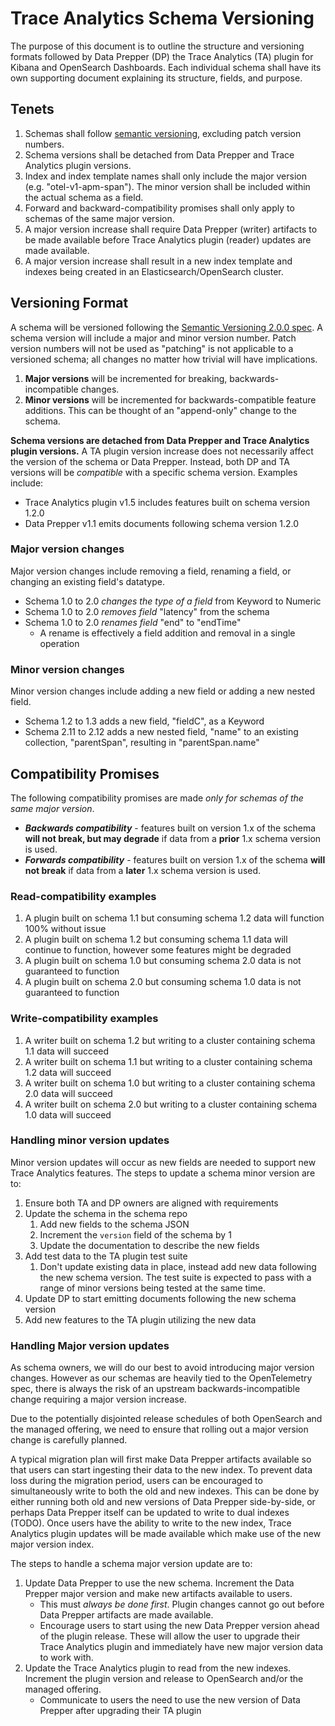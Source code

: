 # Trace Analytics Schema Versioning

The purpose of this document is to outline the structure and versioning formats followed by Data Prepper (DP) the Trace Analytics (TA) plugin for Kibana and OpenSearch Dashboards. Each individual schema shall have its own supporting document explaining its structure, fields, and purpose.

## Tenets

1. Schemas shall follow [semantic versioning](https://semver.org/), excluding patch version numbers.
2. Schema versions shall be detached from Data Prepper and Trace Analytics plugin versions.
3. Index and index template names shall only include the major version (e.g. "otel-v1-apm-span"). The minor version shall be included within the actual schema as a field.
4. Forward and backward-compatibility promises shall only apply to schemas of the same major version.
5. A major version increase shall require Data Prepper (writer) artifacts to be made available before Trace Analytics plugin (reader) updates are made available.
6. A major version increase shall result in a new index template and indexes being created in an Elasticsearch/OpenSearch cluster.

## Versioning Format

A schema will be versioned following the [Semantic Versioning 2.0.0 spec](https://semver.org/). A schema version will include a major and minor version number. Patch version numbers will not be used as "patching" is not applicable to a versioned schema; all changes no matter how trivial will have implications.

1. **Major versions** will be incremented for breaking, backwards-incompatible changes.
2. **Minor versions** will be incremented for backwards-compatible feature additions. This can be thought of an "append-only" change to the schema.

**Schema versions are detached from Data Prepper and Trace Analytics plugin versions.** A TA plugin version increase does not necessarily affect the version of the schema or Data Prepper. Instead, both DP and TA versions will be *compatible* with a specific schema version. Examples include:

* Trace Analytics plugin v1.5 includes features built on schema version 1.2.0
* Data Prepper v1.1 emits documents following schema version 1.2.0

### Major version changes

Major version changes include removing a field, renaming a field, or changing an existing field's datatype.

* Schema 1.0 to 2.0 *changes the type of a field* from Keyword to Numeric
* Schema 1.0 to 2.0 *removes* *field* "latency" from the schema
* Schema 1.0 to 2.0 *renames field* "end" to "endTime"
    * A rename is effectively a field addition and removal in a single operation

### Minor version changes

Minor version changes include adding a new field or adding a new nested field.

* Schema 1.2 to 1.3 adds a new field, "fieldC", as a Keyword
* Schema 2.11 to 2.12 adds a new nested field, "name" to an existing collection, "parentSpan", resulting in "parentSpan.name"

## Compatibility Promises

The following compatibility promises are made *only for schemas of the same major version*.

* ***Backwards compatibility*** - features built on version 1.x of the schema **will not break, but may degrade** if data from a **prior** 1.x schema version is used.
* ***Forwards compatibility*** - features built on version 1.x of the schema **will not break** if data from a **later** 1.x schema version is used.

### Read-compatibility examples

1. A plugin built on schema 1.1 but consuming schema 1.2 data will function 100% without issue
2. A plugin built on schema 1.2 but consuming schema 1.1 data will continue to function, however some features might be degraded
3. A plugin built on schema 1.0 but consuming schema 2.0 data is not guaranteed to function
4. A plugin built on schema 2.0 but consuming schema 1.0 data is not guaranteed to function

### Write-compatibility examples

1. A writer built on schema 1.2 but writing to a cluster containing schema 1.1 data will succeed
2. A writer built on schema 1.1 but writing to a cluster containing schema 1.2 data will succeed
3. A writer built on schema 1.0 but writing to a cluster containing schema 2.0 data will succeed
4. A writer built on schema 2.0 but writing to a cluster containing schema 1.0 data will succeed

### Handling minor version updates

Minor version updates will occur as new fields are needed to support new Trace Analytics features. The steps to update a schema minor version are to:

1. Ensure both TA and DP owners are aligned with requirements
2. Update the schema in the schema repo
    1. Add new fields to the schema JSON
    2. Increment the `version` field of the schema by 1
    3. Update the documentation to describe the new fields
3. Add test data to the TA plugin test suite
    1. Don't update existing data in place, instead add new data following the new schema version. The test suite is expected to pass with a range of minor versions being tested at the same time.
4. Update DP to start emitting documents following the new schema version
5. Add new features to the TA plugin utilizing the new data

### Handling Major version updates

As schema owners, we will do our best to avoid introducing major version changes. However as our schemas are heavily tied to the OpenTelemetry spec, there is always the risk of an upstream backwards-incompatible change requiring a major version increase.

Due to the potentially disjointed release schedules of both OpenSearch and the managed offering, we need to ensure that rolling out a major version change is carefully planned.

A typical migration plan will first make Data Prepper artifacts available so that users can start ingesting their data to the new index. To prevent data loss during the migration period, users can be encouraged to simultaneously write to both the old and new indexes. This can be done by either running both old and new versions of Data Prepper side-by-side, or perhaps Data Prepper itself can be updated to write to dual indexes (TODO). Once users have the ability to write to the new index, Trace Analytics plugin updates will be made available which make use of the new major version index.

The steps to handle a schema major version update are to:

1. Update Data Prepper to use the new schema. Increment the Data Prepper major version and make new artifacts available to users.
    * This must *always be done first*. Plugin changes cannot go out before Data Prepper artifacts are made available.
    * Encourage users to start using the new Data Prepper version ahead of the plugin release. These will allow the user to upgrade their Trace Analytics plugin and immediately have new major version data to work with.
2. Update the Trace Analytics plugin to read from the new indexes. Increment the plugin version and release to OpenSearch and/or the managed offering.
    * Communicate to users the need to use the new version of Data Prepper after upgrading their TA plugin
